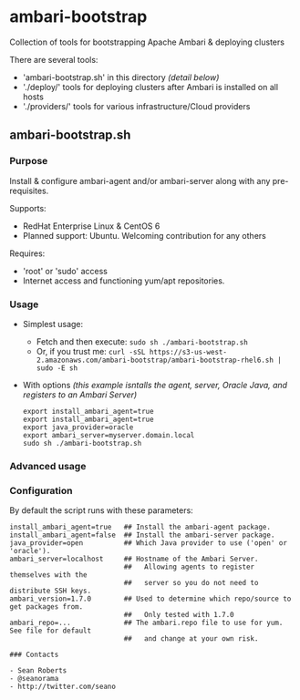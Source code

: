 ambari-bootstrap
================

Collection of tools for bootstrapping Apache Ambari & deploying clusters

There are several tools:

  - 'ambari-bootstrap.sh' in this directory _(detail below)_
  - './deploy/' tools for deploying clusters after Ambari is installed on all hosts
  - './providers/' tools for various infrastructure/Cloud providers

ambari-bootstrap.sh
-------------------

### Purpose

Install & configure ambari-agent and/or ambari-server along with any pre-requisites.

Supports:
  - RedHat Enterprise Linux & CentOS 6
  - Planned support: Ubuntu. Welcoming contribution for any others

Requires:
  - 'root' or 'sudo' access
  - Internet access and functioning yum/apt repositories.

### Usage

- Simplest usage:
  - Fetch and then execute: `sudo sh ./ambari-bootstrap.sh`
  - Or, if you trust me: `curl -sSL https://s3-us-west-2.amazonaws.com/ambari-bootstrap/ambari-bootstrap-rhel6.sh | sudo -E sh`

- With options _(this example isntalls the agent, server, Oracle Java, and registers to an Ambari Server)_

  ```
  export install_ambari_agent=true
  export install_ambari_agent=true
  export java_provider=oracle
  export ambari_server=myserver.domain.local
  sudo sh ./ambari-bootstrap.sh
  ```

### Advanced usage


### Configuration

By default the script runs with these parameters:

  ```
  install_ambari_agent=true   ## Install the ambari-agent package.
  install_ambari_agent=false  ## Install the ambari-server package.
  java_provider=open          ## Which Java provider to use ('open' or 'oracle').
  ambari_server=localhost     ## Hostname of the Ambari Server.
                              ##   Allowing agents to register themselves with the
                              ##   server so you do not need to distribute SSH keys.
  ambari_version=1.7.0        ## Used to determine which repo/source to get packages from.
                              ##   Only tested with 1.7.0
  ambari_repo=...             ## The ambari.repo file to use for yum. See file for default
                              ##   and change at your own risk.
                              
### Contacts

- Sean Roberts
  - @seanorama
  - http://twitter.com/seano
